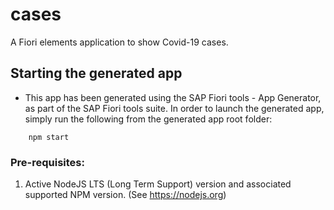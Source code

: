 # cases

A Fiori elements application to show Covid-19 cases.

## Starting the generated app

-   This app has been generated using the SAP Fiori tools - App Generator, as part of the SAP Fiori tools suite.  In order to launch the generated app, simply run the following from the generated app root folder:

```
    npm start
```

### Pre-requisites:

1. Active NodeJS LTS (Long Term Support) version and associated supported NPM version.  (See https://nodejs.org)
